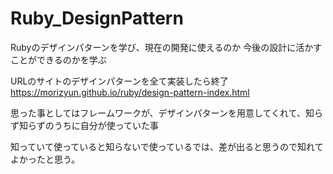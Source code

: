 # Ruby_DesignPattern
Rubyのデザインパターンを学び、現在の開発に使えるのか
今後の設計に活かすことができるのかを学ぶ

URLのサイトのデザインパターンを全て実装したら終了
https://morizyun.github.io/ruby/design-pattern-index.html

思った事としてはフレームワークが、デザインパターンを用意してくれて、知らず知らずのうちに自分が使っていた事

知っていて使っていると知らないで使っているでは、差が出ると思うので知れてよかったと思う。
